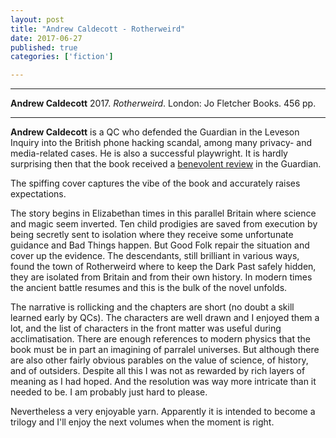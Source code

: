 ```yaml
---
layout: post
title: "Andrew Caldecott - Rotherweird"
date: 2017-06-27
published: true
categories: ['fiction']

---
```



***
<b>Andrew Caldecott</b> 2017. _Rotherweird_. London: Jo Fletcher Books. 456 pp.

***
**Andrew Caldecott** is a QC who defended the Guardian in the Leveson Inquiry into the British phone hacking scandal, among many privacy- and media-related cases.  He is also a successful playwright.  It is hardly surprising then that the book received a [benevolent review](https://www.theguardian.com/books/2017/may/18/rotherweird-by-andrew-caldecott-review) in the Guardian.   

The spiffing cover captures the vibe of the book and accurately raises expectations. 

<img align="right" src="https://www.quercusbooks.co.uk/assets/Quercus/img/book/619/isbn9781784297619.jpg" alt="">  

The story begins in Elizabethan times in this parallel Britain where science and magic seem inverted. Ten child prodigies are saved from execution by being secretly sent to isolation where they receive some unfortunate guidance and Bad Things happen.  But Good Folk repair the situation and cover up the evidence.  The descendants, still brilliant in various ways, found the town of Rotherweird where to keep the Dark Past safely hidden, they are isolated from Britain and from their own history.  In modern times the ancient battle resumes and this is the bulk of the novel unfolds.    

The narrative is rollicking and the chapters are short (no doubt a skill learned early by QCs).  The characters are well drawn and I enjoyed them a lot, and the list of characters in the front matter was useful during acclimatisation.  There are enough references to modern physics that the book must be in part an imagining of parralel universes.  But although there are also other fairly obvious parables on the value of science, of history, and of outsiders.  Despite all this I was not as rewarded by rich layers of meaning as I had hoped.  And the resolution was way more intricate than it needed to be. I am probably just hard to please. 

Nevertheless a very enjoyable yarn.  Apparently it is intended to become a trilogy and I'll enjoy the next volumes when the moment is right. 

